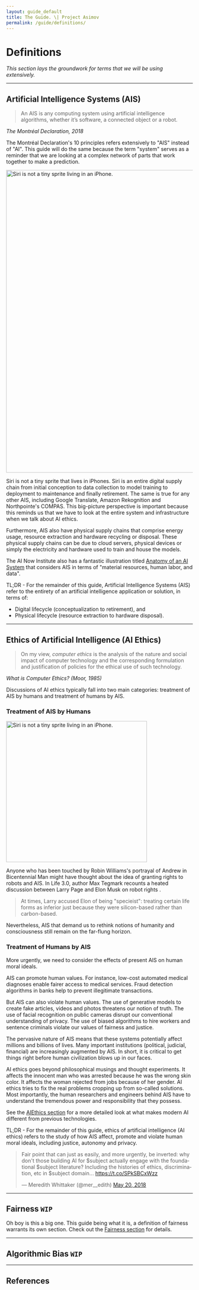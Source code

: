 ```yaml
---
layout: guide_default
title: The Guide. \| Project Asimov
permalink: /guide/definitions/
---
```


# Definitions

*This section lays the groundwork for terms that we will be using extensively.*

---

## Artificial Intelligence Systems (AIS)

> An AIS is any computing system using artificial intelligence algorithms, whether it’s software, a connected object or a robot.

*The Montréal Declaration, 2018 <dt-cite cite="montreal2018"></dt-cite>*

The Montréal Declaration's 10 principles refers extensively to "AIS" instead of "AI". This guide will do the same because the term "system" serves as a reminder that we are looking at a complex network of parts that work together to make a prediction.

<div>
<img class="comic" width="815px" src="{{ "/assets/guide/comics/siri_inverted.png" | relative_url }}" title="Before working at Apple, Siri acted at Studio Ghibli." alt="Siri is not a tiny sprite living in an iPhone.">
</div>

Siri is not a tiny sprite that lives in iPhones. Siri is an entire digital supply chain from initial conception to data collection to model training to deployment to maintenance and finally retirement. The same is true for any other AIS, including Google Translate, Amazon Rekognition and Northpointe's COMPAS. This big-picture perspective is important because this reminds us that we have to look at the entire system and infrastructure when we talk about AI ethics.

Furthermore, AIS also have physical supply chains that comprise energy usage, resource extraction and hardware recycling or disposal. These physical supply chains can be due to cloud servers, physical devices or simply the electricity and hardware used to train and house the models.

The AI Now Institute also has a fantastic illustration titled [Anatomy of an AI System](https://anatomyof.ai/) that considers AIS in terms of "material resources, human labor, and data".

<div>
	<p class="emph">
		TL;DR - For the remainder of this guide, Artificial Intelligence Systems (AIS) refer to the entirety of an artificial intelligence application or solution, in terms of:
	</p>
	<ul class="emph">
		<li>Digital lifecycle (conceptualization to retirement), and</li>
		<li>Physical lifecycle (resource extraction to hardware disposal).</li>
	</ul>
</div>

---

## Ethics of Artificial Intelligence (AI Ethics)

> On my view, *computer ethics* is the analysis of the nature and social impact of computer technology and the corresponding formulation and justification of policies for the ethical use of such technology.

*What is Computer Ethics? (Moor, 1985) <dt-cite cite="moor1985computer"></dt-cite>*

Discussions of AI ethics typically fall into two main categories: treatment of AIS by humans and treatment of humans by AIS.

### Treatment of AIS by Humans

<div>
<img class="comic" width="380px" src="{{ "/assets/guide/comics/andrew_inverted.png" | relative_url }}" title="I don’t know what he feels inside but I don’t know what you feel inside. When you talk to him you’ll find he reacts to the various abstractions as you and I do, and what else counts? If someone else’s reactions are like your own, what more can you ask for?" alt="Siri is not a tiny sprite living in an iPhone.">
</div>

Anyone who has been touched by Robin Williams's portrayal of Andrew in Bicentennial Man might have thought about the idea of granting rights to robots and AIS. In Life 3.0, author Max Tegmark recounts a heated discussion between Larry Page and Elon Musk on robot rights <dt-cite cite="tegmark2017life"></dt-cite>.

> At times, Larry accused Elon of being "specieist": treating certain life forms as inferior just because they were silicon-based rather than carbon-based.

Nevertheless, AIS that demand us to rethink notions of humanity and consciousness still remain on the far-flung horizon.

### Treatment of Humans by AIS

More urgently, we need to consider the effects of present AIS on human moral ideals.

AIS can promote human values. For instance, low-cost automated medical diagnoses enable fairer access to medical services. Fraud detection algorithms in banks help to prevent illegitimate transactions.

But AIS can also violate human values. The use of generative models to create fake articles, videos and photos threatens our notion of truth. The use of facial recognition on public cameras disrupt our conventional understanding of privacy. The use of biased algorithms to hire workers and sentence criminals violate our values of fairness and justice.

The pervasive nature of AIS means that these systems potentially affect millions and billions of lives. Many important institutions (political, judicial, financial) are increasingly augmented by AIS. In short, it is critical to get things right before human civilization blows up in our faces.

AI ethics goes beyond philosophical musings and thought experiments. It affects the innocent man who was arrested because he was the wrong skin color. It affects the woman rejected from jobs because of her gender. AI ethics tries to fix the real problems cropping up from so-called solutions. Most importantly, the human researchers and engineers behind AIS have to understand the tremendous power and responsibility that they possess.

See the [AIEthics section](../about_ai/) for a more detailed look at what makes modern AI different from previous technologies.

<p class="emph">
	TL;DR - For the remainder of this guide, ethics of artificial intelligence (AI ethics) refers to the study of how AIS affect, promote and violate human moral ideals, including justice, autonomy and privacy.
</p>

<div style="margin-left: auto; margin-right: auto; width:500px;">
<blockquote class="twitter-tweet" data-lang="en"><p lang="en" dir="ltr">Fair point that can just as easily, and more urgently, be inverted: why don&#39;t those building AI for $subject actually engage with the foundational $subject literature? Including the histories of ethics, discrimination, etc in $subject domain... <a href="https://t.co/SPkSBCxWzz">https://t.co/SPkSBCxWzz</a></p>&mdash; Meredith Whittaker (@mer__edith) <a href="https://twitter.com/mer__edith/status/998211595879833602?ref_src=twsrc%5Etfw">May 20, 2018</a></blockquote>
<script async src="https://platform.twitter.com/widgets.js" charset="utf-8"></script>
</div>

---

## Fairness  `WIP`

Oh boy is this a big one. This guide being what it is, a definition of fairness warrants its own section. Check out the [Fairness section](../fairness/) for details.

---

## Algorithmic Bias  `WIP`

---

## References

<dt-bibliography></dt-bibliography>

<script type="text/bibliography">

@inproceedings{montreal2018,
  title={The Montréal Declaration},
  author={Université de Montréal},
  booktitle={The Montréal Declaration for a Responsible Development of Artificial Intelligence},
  pages={1-308},
  year={2018},
  organization={Université de Montréal}
}

@article{moor1985computer,
  title={What is computer ethics?},
  author={Moor, James H},
  journal={Metaphilosophy},
  volume={16},
  number={4},
  pages={266--275},
  year={1985},
  publisher={Wiley Online Library}
}

@book{tegmark2017life,
  title={Life 3.0: Being human in the age of artificial intelligence},
  author={Tegmark, Max},
  year={2017},
  publisher={Knopf}
}
